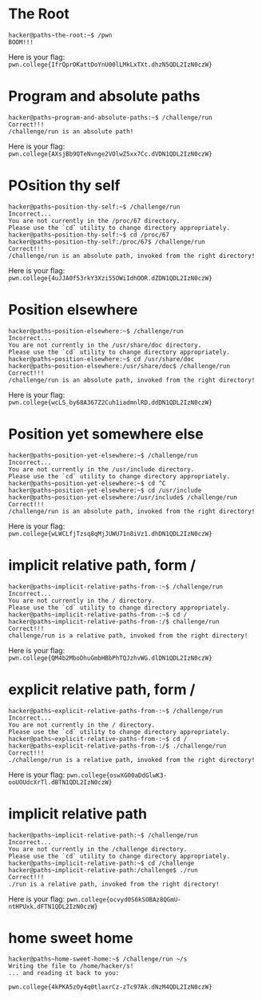 # The Root
```
hacker@paths~the-root:~$ /pwn
BOOM!!!
```
Here is your flag:
`pwn.college{IfrQprOKattDoYnU00lLMkLxTXt.dhzN5QDL2IzN0czW}`

# Program and absolute paths
```
hacker@paths~program-and-absolute-paths:~$ /challenge/run
Correct!!!
/challenge/run is an absolute path!
```
Here is your flag:
`pwn.college{AXsjBb9QTeNvnge2VOlwZ5xx7Cc.dVDN1QDL2IzN0czW}`

# POsition thy self
```
hacker@paths~position-thy-self:~$ /challenge/run
Incorrect...
You are not currently in the /proc/67 directory.
Please use the `cd` utility to change directory appropriately.
hacker@paths~position-thy-self:~$ cd /proc/67
hacker@paths~position-thy-self:/proc/67$ /challenge/run
Correct!!!
/challenge/run is an absolute path, invoked from the right directory!
```
Here is your flag:
`pwn.college{4uJJA0f53rkY3Xzi55OWiIdhOOR.dZDN1QDL2IzN0czW}`

# Position elsewhere
```
hacker@paths~position-elsewhere:~$ /challenge/run
Incorrect...
You are not currently in the /usr/share/doc directory.
Please use the `cd` utility to change directory appropriately.
hacker@paths~position-elsewhere:~$ cd /usr/share/doc
hacker@paths~position-elsewhere:/usr/share/doc$ /challenge/run
Correct!!!
/challenge/run is an absolute path, invoked from the right directory!
```
Here is your flag:
`pwn.college{wcLS_by68A367Z2Cuh1iadmnlRD.ddDN1QDL2IzN0czW}`

# Position yet somewhere else
```
hacker@paths~position-yet-elsewhere:~$ /challenge/run
Incorrect...
You are not currently in the /usr/include directory.
Please use the `cd` utility to change directory appropriately.
hacker@paths~position-yet-elsewhere:~$ cd ^C
hacker@paths~position-yet-elsewhere:~$ cd /usr/include
hacker@paths~position-yet-elsewhere:/usr/include$ /challenge/run
Correct!!!
/challenge/run is an absolute path, invoked from the right directory!
```
Here is your flag:
`pwn.college{wLWCLfjTzsq8qMjJUWU71n8iVz1.dhDN1QDL2IzN0czW}`

# implicit relative path, form /
```
hacker@paths~implicit-relative-paths-from-:~$ /challenge/run
Incorrect...
You are not currently in the / directory.
Please use the `cd` utility to change directory appropriately.
hacker@paths~implicit-relative-paths-from-:~$ cd /
hacker@paths~implicit-relative-paths-from-:/$ challenge/run
Correct!!!
challenge/run is a relative path, invoked from the right directory!
```
Here is your flag:
`pwn.college{QM4b2MboDhuGmbHBbPhTQJzhvWG.dlDN1QDL2IzN0czW}`

# explicit relative path, form /
```
hacker@paths~explicit-relative-paths-from-:~$ /challenge/run
Incorrect...
You are not currently in the / directory.
Please use the `cd` utility to change directory appropriately.
hacker@paths~explicit-relative-paths-from-:~$ cd /
hacker@paths~explicit-relative-paths-from-:/$ ./challenge/run
Correct!!!
./challenge/run is a relative path, invoked from the right directory!
```
Here is your flag:
`pwn.college{oswXG00aDdGlwK3-ooUOUdcXrTl.dBTN1QDL2IzN0czW}`

# implicit relative path
```
hacker@paths~implicit-relative-path:~$ /challenge/run
Incorrect...
You are not currently in the /challenge directory.
Please use the `cd` utility to change directory appropriately.
hacker@paths~implicit-relative-path:~$ cd /challenge
hacker@paths~implicit-relative-path:/challenge$ ./run
Correct!!!
./run is a relative path, invoked from the right directory!
```
Here is your flag:
`pwn.college{ocvyd0S6kSOBAz8QGmU-ntHPUxk.dFTN1QDL2IzN0czW}`

# home sweet home
```
hacker@paths~home-sweet-home:~$ /challenge/run ~/s
Writing the file to /home/hacker/s!
... and reading it back to you:
```
`pwn.college{4kPKA5zOy4q0tlaxrCz-zTc97Ak.dNzM4QDL2IzN0czW}`
